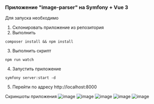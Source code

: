 ### Приложение "image-parser" на Symfony + Vue 3

Для запуска необходимо
1. Склонировать приложение из репозитория
2. Выполнить
````
composer install && npm install
````
3. Выполнить скрипт
````
npm run watch
````
4. Запустить приложение
````
symfony server:start -d
````
5. Перейти по адресу http://localhost:8000

Скриншоты приложения
![image](https://github.com/romankuz19/symfony-image-parser/assets/80103795/cdf01386-2dd1-493a-99df-0c575c8ceb30)
![image](https://github.com/romankuz19/symfony-image-parser/assets/80103795/a2a277a3-f3d5-466c-bc9b-f254f474b5cb)
![image](https://github.com/romankuz19/symfony-image-parser/assets/80103795/5deabffd-14a3-4c2f-9379-8693a2fd0ada)
![image](https://github.com/romankuz19/symfony-image-parser/assets/80103795/8fb6cc80-2528-4d2f-a837-294b089b398b)
![image](https://github.com/romankuz19/symfony-image-parser/assets/80103795/47cabeb7-d4d6-4b06-8bdf-0f7ad52267ad)
